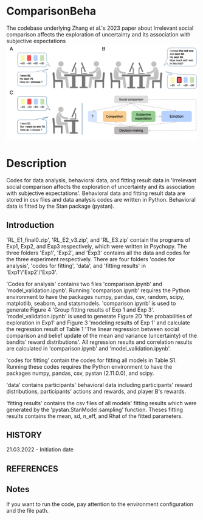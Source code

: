 # ComparisonBeha
The codebase underlying Zhang et al.'s 2023  paper about Irrelevant social comparison affects the exploration of uncertainty and its association with subjective expectations
![image text](https://github.com/andlab-um/ComparisonBeha/blob/main/Framework_noQ.png)

# Description
Codes for data analysis, behavioral data, and fitting result data in 'Irrelevant social comparison affects the exploration of uncertainty and its association with subjective expectations'.
Behavioral data and fitting result data are stored in csv files and data analysis codes are written in Python. Behavioral data is fitted by the Stan package (pystan).

## Introduction
'RL_E1_final0.zip', 'RL_E2_v3.zip', and 'RL_E3.zip' contain the programs of Exp1, Exp2, and Exp3 respectively, which were written in Psychopy.
The three folders 'Exp1', 'Exp2', and 'Exp3' contains all the data and codes for the three experiment respectively.
There are four folders 'codes for analysis', 'codes for fitting', 'data', and 'fitting results' in 'Exp1'/'Exp2'/'Exp3'.

'Codes for analysis' contains two files 'comparison.ipynb' and 'model_validation.ipynb'.
Running 'comparison.ipynb' requires the Python environment to have the packages numpy, pandas, csv, random, scipy, matplotlib, seaborn, and statsmodels.
'comparison.ipynb' is used to generate Figure 4 'Group fitting results of Exp 1 and Exp 3'.
'model_validation.ipynb' is used to generate Figure 2D 'the probabilities of exploration in Exp1' and Figure 3 'modeling results of Exp 1' and calculate the regression result of Table 1 'The linear regression between social comparison and belief update of the mean and variance (uncertainty) of the bandits’ reward distributions'.
All regression results and correlation results are calculated in 'comparison.ipynb' and 'model_validation.ipynb'.

'codes for fitting' contain the codes for fitting all models in Table S1. Running these codes requires the Python environment to have the packages numpy, pandas, csv, pystan (2.11.0.0), and scipy.

'data' contains participants' behavioral data including participants' reward distributions, participants' actions and rewards, and player B's rewards.

'fitting results' contains the csv files of all models' fitting results which were generated by the 'pystan.StanModel.sampling' function.
Theses fitting results contains the mean, sd, n_eff, and Rhat of the fitted parameters.


## HISTORY
21.03.2022 - Initiation date



## REFERENCES


## Notes
If you want to run the code, pay attention to the environment configuration and the file path.
